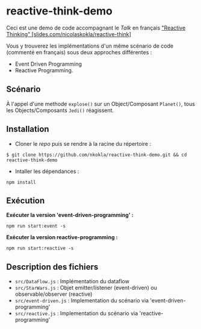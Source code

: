 # reactive-think-demo

Ceci est une demo de code accompagnant le _Talk_ en français ["Reactive Thinking" [slides.com/nicolaskokla/reactive-think]](slides.com/nicolaskokla/reactive-think)

Vous y trouverez les implémentations d'un même scénario de code (commenté en français) sous deux approches différentes :
* Event Driven Programming
* Reactive Programming.

## Scénario 

À l'appel d'une methode `explose()` sur un Object/Composant `Planet()`, tous les Objects/Composants `Jedi()` réagissent.

## Installation

* Cloner le _repo_ puis se rendre à la racine du  répertoire : 
```
$ git clone https://github.com/nkokla/reactive-think-demo.git && cd reactive-think-demo
```

* Intaller les dépendances :
```
npm install
```

## Exécution 

__Exécuter la version 'event-driven-programming' :__
```
npm run start:event -s
```

__Exécuter la version reactive-programming :__
```
npm run start:reactive -s
```

## Description des fichiers

* `src/DataFlow.js` : Implémentation du dataflow
* `src/StarWars.js` : Objet emitter/listener (event-driven) ou observable/observer (reactive)
* `src/event-driven.js` : Implementation du scénario via 'event-driven-programming'
* `src/reactive.js` : Implementation du scénario via 'reactive-programming'
